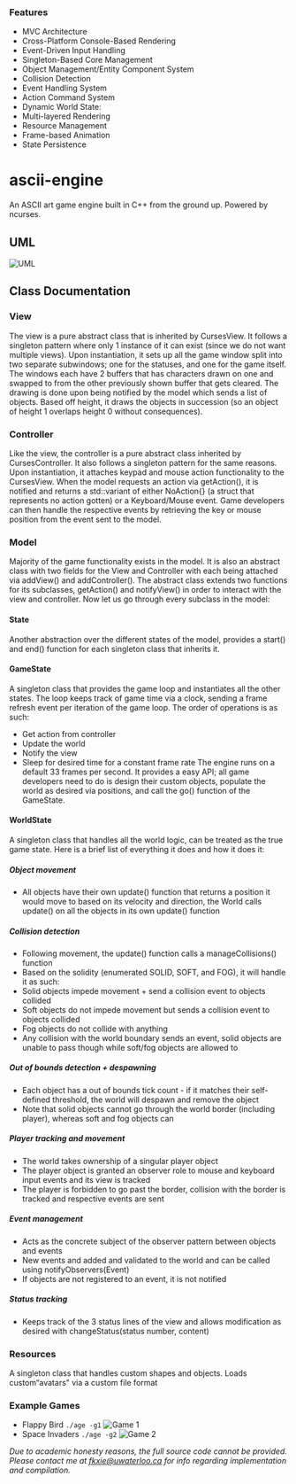 ### Features
- MVC Architecture
- Cross-Platform Console-Based Rendering
- Event-Driven Input Handling
- Singleton-Based Core Management
- Object Management/Entity Component System
- Collision Detection
- Event Handling System
- Action Command System
- Dynamic World State:
- Multi-layered Rendering
- Resource Management
- Frame-based Animation
- State Persistence

# ascii-engine
An ASCII art game engine built in C++ from the ground up. Powered by ncurses.
## UML
![UML](https://i.ibb.co/P5z1BLN/AGE.png "UML")

## Class Documentation
### View
The view is a pure abstract class that is inherited by CursesView. It follows a singleton pattern where only 1 instance of it can exist (since we do not want multiple views). Upon instantiation, it sets up all the game window split into two separate subwindows; one for the statuses, and one for the game itself. The windows each have 2 buffers that has characters drawn on one and swapped to from the other previously shown buffer that gets cleared. The drawing is done upon being notified by the model which sends a list of objects. Based off height, it draws the objects in succession (so an object of height 1 overlaps height 0 without consequences). 

### Controller
Like the view, the controller is a pure abstract class inherited by CursesController. It also follows a singleton pattern for the same reasons. Upon instantiation, it attaches keypad and mouse action functionality to the CursesView. When the model requests an action via getAction(), it is notified and returns a std::variant of either NoAction{} (a struct that represents no action gotten) or a Keyboard/Mouse event. Game developers can then handle the respective events by retrieving the key or mouse position from the event sent to the model.

### Model
Majority of the game functionality exists in the model. It is also an abstract class with two fields for the View and Controller with each being attached via addView() and addController(). The abstract class extends two functions for its subclasses, getAction() and notifyView() in order to interact with the view and controller. Now let us go through every subclass in the model:

#### State
Another abstraction over the different states of the model, provides a start() and end() function for each singleton class that inherits it. 

#### GameState
A singleton class that provides the game loop and instantiates all the other states. The loop keeps track of game time via a clock, sending a frame refresh event per iteration of the game loop. The order of operations is as such:
- Get action from controller
- Update the world
- Notify the view
- Sleep for desired time for a constant frame rate
The engine runs on a default 33 frames per second. It provides a easy API; all game developers need to do is design their custom objects, populate the world as desired via positions, and call the go() function of the GameState.

#### WorldState
A singleton class that handles all the world logic, can be treated as the true game state. Here is a brief list of everything it does and how it does it:
##### Object movement
- All objects have their own update() function that returns a position it would move to based on its velocity and direction, the World calls update() on all the objects in its own update() function

##### Collision detection
- Following movement, the update() function calls a manageCollisions() function
- Based on the solidity (enumerated SOLID, SOFT, and FOG), it will handle it as such:
- Solid objects impede movement + send a collision event to objects collided
- Soft objects do not impede movement but sends a collision event to objects collided
- Fog objects do not collide with anything
- Any collision with the world boundary sends an event, solid objects are unable to pass though while soft/fog objects are allowed to

##### Out of bounds detection + despawning
- Each object has a out of bounds tick count - if it matches their self-defined threshold, the world will despawn and remove the object
- Note that solid objects cannot go through the world border (including player), whereas soft and fog objects can

##### Player tracking and movement
- The world takes ownership of a singular player object
- The player object is granted an observer role to mouse and keyboard input events and its view is tracked
- The player is forbidden to go past the border, collision with the border is tracked and respective events are sent

##### Event management
- Acts as the concrete subject of the observer pattern between objects and events
- New events and added and validated to the world and can be called using notifyObservers(Event)
- If objects are not registered to an event, it is not notified

##### Status tracking
- Keeps track of the 3 status lines of the view and allows modification as desired with changeStatus(status number, content)

###  Resources
A singleton class that handles custom shapes and objects. Loads custom“avatars" via a custom file format


### Example Games
- Flappy Bird
`./age -g1`
![Game 1](https://i.ibb.co/HqjZVS0/AGE1.png "Game 1")
- Space Invaders
`./age -g2`
![Game 2](https://i.ibb.co/PWG8WXG/AGE2.png "Game 2")


*Due to academic honesty reasons, the full source code cannot be provided. Please contact me at fkxie@uwaterloo.ca for info regarding implementation and compilation.*  
